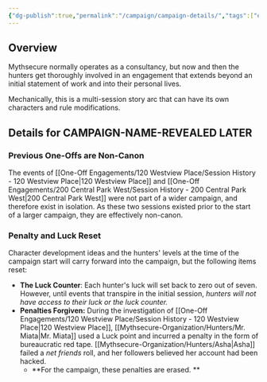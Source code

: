```yaml
---
{"dg-publish":true,"permalink":"/campaign/campaign-details/","tags":["encyclopedia-page"],"created":"2025-02-18T23:21:28.058-05:00","updated":"2025-02-19T07:53:36.127-05:00"}
---
```


## Overview

Mythsecure normally operates as a consultancy, but now and then the hunters get thoroughly involved in an engagement that extends beyond an initial statement of work and into their personal lives.

Mechanically, this is a multi-session story arc that can have its own characters and rule modifications. 


## Details for CAMPAIGN-NAME-REVEALED LATER

### Previous One-Offs are Non-Canon 
The events of [[One-Off Engagements/120 Westview Place/Session History - 120 Westview Place\|120 Westview Place]] and [[One-Off Engagements/200 Central Park West/Session History - 200 Central Park West\|200 Central Park West]] were not part of a wider campaign, and therefore exist in isolation. As these two sessions existed prior to the start of a larger campaign, they are effectively non-canon. 

### Penalty and Luck Reset
Character development ideas and the hunters' levels at the time of the campaign start will carry forward into the campaign, but the following items reset:

- **The Luck Counter**: Each hunter's luck will set back to zero out of seven. However, until events that transpire in the initial session, _hunters will not have access to their luck or the luck counter._
- **Penalties Forgiven:** During the investigation of [[One-Off Engagements/120 Westview Place/Session History - 120 Westview Place\|120 Westview Place]], [[Mythsecure-Organization/Hunters/Mr. Miata\|Mr. Miata]] used a Luck point and incurred a penalty in the form of bureaucratic red tape. [[Mythsecure-Organization/Hunters/Asha\|Asha]] failed a _net friends_ roll, and her followers believed her account had been hacked.
	- **For the campaign, these penalties are erased. **


